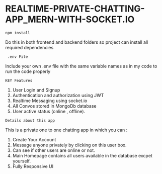 # REALTIME-PRIVATE-CHATTING-APP_MERN-WITH-SOCKET.IO

`npm install`

Do this in both frontend and backend folders so project can install all required dependencies


` .env File`

Include your own .env file with the same variable names as in my code to run the code properly

`KEY Features`
 1) User Login and Signup
 2) Authentication and authorization using JWT
 3) Realtime Messaging using socket.io
 4) All Convos stored in MongoDb database
 5) User active status (online , offline).

`Details about this app` 

This is a private one to one chatting app in which you can :

1) Create Your Account
2) Message anyone privately by clicking on this user box.
3) Can see if other users are online or not.
3) Main Homepage contains all users available in the database excpet yourself.
4) Fully Responsive UI

